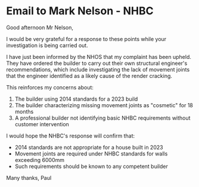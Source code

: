 # Email to Mark Nelson - NHBC

Good afternoon Mr Nelson,

I would be very grateful for a response to these points while your investigation is being carried out.  

I have just been informed by the NHOS that my complaint has been upheld. They have ordered the builder to carry out their own structural engineer's recommendations, which include investigating the lack of movement joints that the engineer identified as a likely cause of the render cracking.

This reinforces my concerns about:
1. The builder using 2014 standards for a 2023 build
2. The builder characterizing missing movement joints as "cosmetic" for 18 months
3. A professional builder not identifying basic NHBC requirements without customer intervention

I would hope the NHBC's response will confirm that:
- 2014 standards are not appropriate for a house built in 2023
- Movement joints are required under NHBC standards for walls exceeding 6000mm
- Such requirements should be known to any competent builder

Many thanks,
Paul